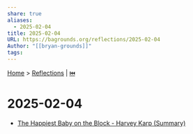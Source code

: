 ```yaml
---
share: true
aliases:
  - 2025-02-04
title: 2025-02-04
URL: https://bagrounds.org/reflections/2025-02-04
Author: "[[bryan-grounds]]"
tags: 
---
```

[Home](../index.md) > [Reflections](./index.md) | [⏮️](./2025-02-02.md)  
# 2025-02-04  
- [The Happiest Baby on the Block - Harvey Karp (Summary)](../videos/the-happiest-baby-on-the-block-harvey-karp-summary.md)  
